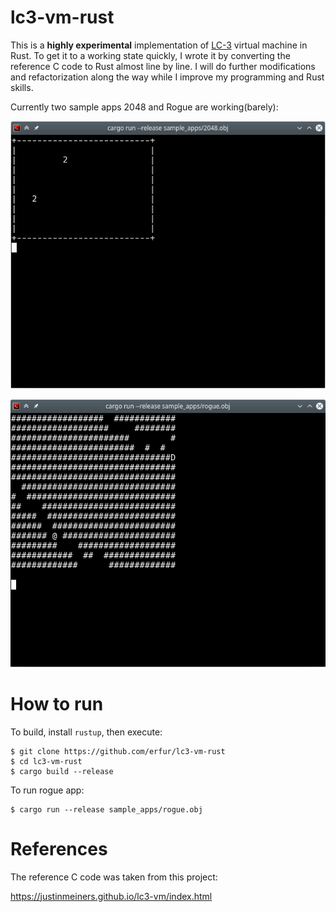 # lc3-vm-rust

This is a **highly experimental** implementation of [LC-3](https://en.wikipedia.org/wiki/LC-3) virtual machine in Rust. To get it to a working state quickly, I wrote it by converting the reference C code to Rust almost line by line. I will do further modifications and refactorization along the way while I improve my programming and Rust skills.

Currently two sample apps 2048 and Rogue are working(barely):

![](ss/2048.png)

![](ss/rogue.png)

# How to run

To build, install ```rustup```, then execute:
```
$ git clone https://github.com/erfur/lc3-vm-rust
$ cd lc3-vm-rust
$ cargo build --release
```

To run rogue app:
```
$ cargo run --release sample_apps/rogue.obj
```

# References

The reference C code was taken from this project: 

https://justinmeiners.github.io/lc3-vm/index.html